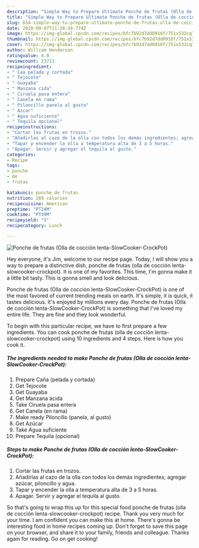 ```yaml
---
description: "Simple Way to Prepare Ultimate Ponche de frutas (Olla de cocción lenta-SlowCooker-CrockPot)"
title: "Simple Way to Prepare Ultimate Ponche de frutas (Olla de cocción lenta-SlowCooker-CrockPot)"
slug: 654-simple-way-to-prepare-ultimate-ponche-de-frutas-olla-de-coccion-lenta-slowcooker-crockpot
date: 2020-09-07T11:28:34.774Z
image: https://img-global.cpcdn.com/recipes/bfc7b92d7dd0910f/751x532cq70/ponche-de-frutas-olla-de-coccion-lenta-slowcooker-crockpot-foto-principal.jpg
thumbnail: https://img-global.cpcdn.com/recipes/bfc7b92d7dd0910f/751x532cq70/ponche-de-frutas-olla-de-coccion-lenta-slowcooker-crockpot-foto-principal.jpg
cover: https://img-global.cpcdn.com/recipes/bfc7b92d7dd0910f/751x532cq70/ponche-de-frutas-olla-de-coccion-lenta-slowcooker-crockpot-foto-principal.jpg
author: William Henderson
ratingvalue: 4.8
reviewcount: 23711
recipeingredient:
- " Caa pelada y cortada"
- " Tejocote"
- " Guayaba"
- " Manzana cida"
- " Ciruela pasa entera"
- " Canela en rama"
- " Piloncillo panela al gusto"
- " Azcar"
- " Agua suficiente"
- " Tequila opcional"
recipeinstructions:
- "Cortar las frutas en trozos."
- "Añadirlas al cazo de la olla con todos los demás ingredientes; agregar azúcar, piloncillo y agua."
- "Tapar y encender la olla a temperatura alta de 3 a 5 horas."
- "Apagar. Servir y agregar el tequila al gusto."
categories:
- Recipe
tags:
- ponche
- de
- frutas

katakunci: ponche de frutas 
nutrition: 269 calories
recipecuisine: American
preptime: "PT24M"
cooktime: "PT39M"
recipeyield: "3"
recipecategory: Lunch

---
```



![Ponche de frutas (Olla de cocción lenta-SlowCooker-CrockPot)](https://img-global.cpcdn.com/recipes/bfc7b92d7dd0910f/751x532cq70/ponche-de-frutas-olla-de-coccion-lenta-slowcooker-crockpot-foto-principal.jpg)

Hey everyone, it's Jim, welcome to our recipe page. Today, I will show you a way to prepare a distinctive dish, ponche de frutas (olla de cocción lenta-slowcooker-crockpot). It is one of my favorites. This time, I'm gonna make it a little bit tasty. This is gonna smell and look delicious.

Ponche de frutas (Olla de cocción lenta-SlowCooker-CrockPot) is one of the most favored of current trending meals on earth. It's simple, it is quick, it tastes delicious. It's enjoyed by millions every day. Ponche de frutas (Olla de cocción lenta-SlowCooker-CrockPot) is something that I've loved my entire life. They are fine and they look wonderful.




To begin with this particular recipe, we have to first prepare a few ingredients. You can cook ponche de frutas (olla de cocción lenta-slowcooker-crockpot) using 10 ingredients and 4 steps. Here is how you cook it.

<!--inarticleads1-->

##### The ingredients needed to make Ponche de frutas (Olla de cocción lenta-SlowCooker-CrockPot):

1. Prepare  Caña (pelada y cortada)
1. Get  Tejocote
1. Get  Guayaba
1. Get  Manzana ácida
1. Take  Ciruela pasa entera
1. Get  Canela (en rama)
1. Make ready  Piloncillo (panela, al gusto)
1. Get  Azúcar
1. Take  Agua suficiente
1. Prepare  Tequila (opcional)




<!--inarticleads2-->

##### Steps to make Ponche de frutas (Olla de cocción lenta-SlowCooker-CrockPot):

1. Cortar las frutas en trozos.
1. Añadirlas al cazo de la olla con todos los demás ingredientes; agregar azúcar, piloncillo y agua.
1. Tapar y encender la olla a temperatura alta de 3 a 5 horas.
1. Apagar. Servir y agregar el tequila al gusto.




So that's going to wrap this up for this special food ponche de frutas (olla de cocción lenta-slowcooker-crockpot) recipe. Thank you very much for your time. I am confident you can make this at home. There's gonna be interesting food in home recipes coming up. Don't forget to save this page on your browser, and share it to your family, friends and colleague. Thanks again for reading. Go on get cooking!
